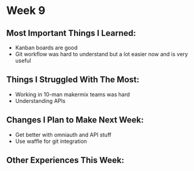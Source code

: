 Week 9
======

Most Important Things I Learned:
-------------------------------

* Kanban boards are good
* Git workflow was hard to understand but a lot easier now and is very useful

Things I Struggled With The Most:
-------------------------------

* Working in 10-man makermix teams was hard
* Understanding APIs


Changes I Plan to Make Next Week:
-------------------------------

* Get better with omniauth and API stuff
* Use waffle for git integration


Other Experiences This Week:
-------------------------------
